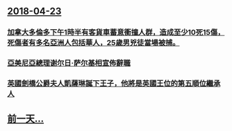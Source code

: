 ## [2018-04-23](/zh/news/2018/04/23/index.md)

### [加拿大多倫多下午1時半有客貨車蓄意衝撞人群，造成至少10死15傷，死傷者有多名亞洲人包括華人，25歲男兇徒當場被捕。 ](/zh/news/2018/04/23/加拿大多倫多下午1時半有客貨車蓄意衝撞人群-造成至少10死15傷-死傷者有多名亞洲人包括華人-25歲男兇徒當場被捕.md)
### [亞美尼亞總理谢尔日·萨尔基相宣佈辭職 ](/zh/news/2018/04/23/亞美尼亞總理谢尔日-萨尔基相宣佈辭職.md)
### [英國劍橋公爵夫人凱薩琳誕下王子，他將是英國王位的第五順位繼承人 ](/zh/news/2018/04/23/英國劍橋公爵夫人凱薩琳誕下王子-他將是英國王位的第五順位繼承人.md)
## [前一天...](/zh/news/2018/04/22/index.md)

